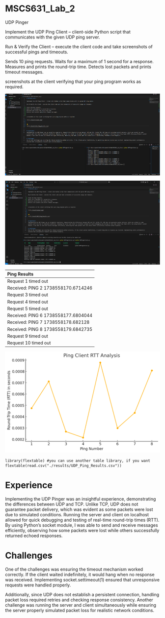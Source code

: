 # MSCS631_Lab_2
UDP Pinger


Implement the UDP Ping Client – client-side Python script that communicates with the given UDP ping server.

Run & Verify the Client – execute the client code and take screenshots of successful pings and timeouts.

Sends 10 ping requests.
Waits for a maximum of 1 second for a response.
Measures and prints the round-trip time.
Detects lost packets and prints timeout messages.


screenshots at the client verifying that your ping program works as required. 

![1](./result/Capture-1.PNG)

![2](./result/Capture-2.PNG)


| Ping Results                                            |
|:--------------------------------------------------------|
| Request 1 timed out                                     |
| Received: PING 2 1738558170.6714246 | RTT: 0.001120 sec |
| Request 3 timed out                                     |
| Request 4 timed out                                     |
| Request 5 timed out                                     |
| Received: PING 6 1738558177.6804044 | RTT: 0.001224 sec |
| Received: PING 7 1738558178.682128 | RTT: 0.001285 sec  |
| Received: PING 8 1738558179.6842735 | RTT: 0.000978 sec |
| Request 9 timed out                                     |
| Request 10 timed out                                    |

![3](./result/output.png)

```{r, echo=FALSE, warning=FALSE}
library(flextable) #you can use another table library, if you want
flextable(read.csv("./results/UDP_Ping_Results.csv"))
```

# Experience
Implementing the UDP Pinger was an insightful experience, demonstrating the differences between UDP and TCP. Unlike TCP, UDP does not guarantee packet delivery, which was evident as some packets were lost due to simulated conditions. Running the server and client on localhost allowed for quick debugging and testing of real-time round-trip times (RTT). By using Python’s socket module, I was able to send and receive messages efficiently, observing how some packets were lost while others successfully returned echoed responses.

# Challenges
One of the challenges was ensuring the timeout mechanism worked correctly. If the client waited indefinitely, it would hang when no response was received. Implementing socket.settimeout(1) ensured that unresponsive requests were handled properly. 

Additionally, since UDP does not establish a persistent connection, handling packet loss required retries and checking response consistency. Another challenge was running the server and client simultaneously while ensuring the server properly simulated packet loss for realistic network conditions.

